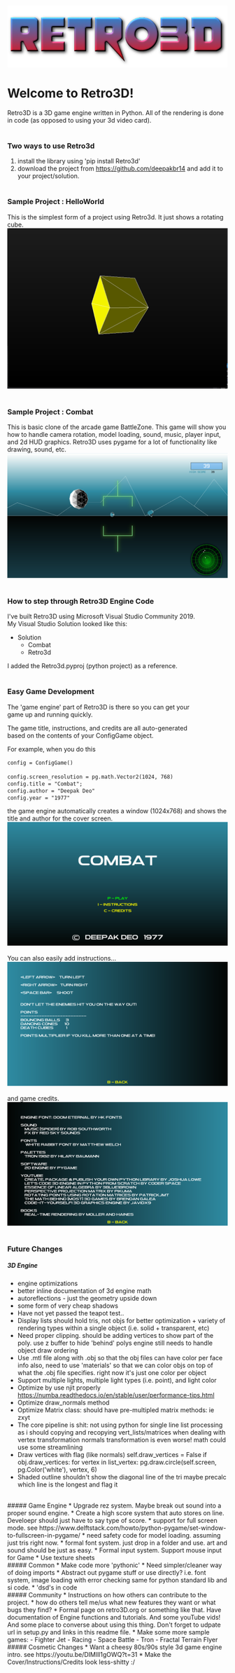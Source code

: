 ![Logo](https://github.com/deepakbr14/Retro3D/blob/master/doc/Logo.png?raw=True)
# Welcome to Retro3D!
Retro3D is a 3D game engine written in Python. All of the rendering is done in code (as opposed to using your 3d video card).
<BR><BR>
### Two ways to use Retro3d
1) install the library using 'pip install Retro3d'
2) download the project from https://github.com/deepakbr14 and add it to your project/solution.
<BR><BR>
### Sample Project : HelloWorld <link>
This is the simplest form of a project using Retro3d. It just shows a rotating cube. 
![Hello World](https://github.com/deepakbr14/Retro3D/blob/master/doc/HelloWorldScreenShot.png?raw=True)
<BR><BR>
### Sample Project : Combat <link>
This is basic clone of the arcade game BattleZone. This game will show you how to handle camera rotation, model loading, sound, music, player input, and 2d HUD graphics. Retro3D uses pygame for a lot of functionality like drawing, sound, etc.
![Combat](https://github.com/deepakbr14/Retro3D/blob/master/doc/CombatScreenShot.png?raw=True)
<BR><BR>
### How to step through Retro3D Engine Code
I've built Retro3D using Microsoft Visual Studio Community 2019.  
My Visual Studio Solution looked like this:
- Solution  
    - Combat
    - Retro3d
      
I added the Retro3d.pyproj (python project) as a reference.
<BR><BR>
### Easy Game Development
The 'game engine' part of Retro3D is there so you can get your  
game up and running quickly.

The game title, instructions, and credits are all auto-generated  
based on the contents of your ConfigGame object.

For example, when you do this

```
config = ConfigGame()

config.screen_resolution = pg.math.Vector2(1024, 768)
config.title = "Combat";
config.author = "Deepak Deo"
config.year = "1977"
```

the game engine automatically creates a window (1024x768) and shows the title and author for the cover screen.
![Cover](https://github.com/deepakbr14/Retro3D/blob/master/doc/GameCoverScreenShot.png?raw=True)
<BR><BR>
You can also easily add instructions...
![Instructions](https://github.com/deepakbr14/Retro3D/blob/master/doc/GameInstructionsScreenShot.png?raw=True)
<BR><BR>
and game credits.
![Credits](https://github.com/deepakbr14/Retro3D/blob/master/doc/GameCreditsScreenShot.png?raw=True)
<BR><BR>
### Future Changes
##### 3D Engine
* engine optimizations
* better inline documentation of 3d engine math 
* autoreflections - just the geometry upside down
* some form of very cheap shadows
* Have not yet passed the teapot test..
* Display lists should hold tris, not objs
  for better optimization + variety of rendering types within
  a single object (i.e. solid + transparent, etc)
* Need proper clipping. should be adding vertices to show part of the poly.
  use z buffer to hide 'behind' polys
  engine still needs to handle object draw ordering
* Use .mtl file along with .obj so that the obj files can have color per face info
  also, need to use 'materials' so that we can color objs on top of what the .obj file specifies.
  right now it's just one color per object
* Support multiple lights, multiple light types (i.e. point), and light color
* Optimize by use njit properly
  https://numba.readthedocs.io/en/stable/user/performance-tips.html
* Optimize draw_normals method
* Optimize Matrix class: should have pre-multipled matrix methods: ie zxyt
* The core pipeline is shit:
  not using python for single line list processing as i should
  copying and recopying vert_lists/matrices when dealing with vertex transformation
  normals transformation is even worse!
  math could use some streamlining
* Draw vertices with flag (like normals)
  self.draw_vertices = False
  if obj.draw_vertices:
      for vertex in list_vertex:
          pg.draw.circle(self.screen, pg.Color('white'), vertex, 6)    
* Shaded outline shouldn't show the diagonal line of the tri
  maybe precalc which line is the longest and flag it
<BR>
##### Game Engine
* Upgrade rez system. Maybe break out sound into a proper
  sound engine. 
* Create a high score system that auto stores on line.
  Develoepr should just have to say type of score.
* support for full screen mode. see  
  https://www.delftstack.com/howto/python-pygame/set-window-to-fullscreen-in-pygame/
* need safety code for model loading. assuming just tris right now.
* formal font system. just drop in a folder and use. 
  art and sound should be just as easy.
* Formal input system.
  Support mouse input for Game
* Use texture sheets
<BR>
##### Common
* Make code more 'pythonic'
* Need simpler/cleaner way of doing imports 
* Abstract out pygame stuff or use directly?
  i.e. font system, image loading with error checking
  same for python standard lib and si code.
* 'dsd's in code
<BR>
##### Community
* Instructions on how others can contribute to the project.
* how do others tell me/us what new features they want or  
  what bugs they find?
* Formal page on retro3D.org or something like that.  
  Have documentation of Engine functions and tutorials.
  And some youTube vids! And some place to converse about
  using this thing. Don't forget to udpate url in setup.py  
  and links in this readme file.
* Make some more sample games:
  - Fighter Jet
  - Racing
  - Space Battle
  - Tron
  - Fractal Terrain Flyer
<BR>
##### Cosmetic Changes
* Want a cheesy 80s/90s style 3d game engine intro.  
  see https://youtu.be/DIMlll1gOWQ?t=31
* Make the Cover/Instructions/Credits look less-shitty :/
<BR><BR><BR><BR>
